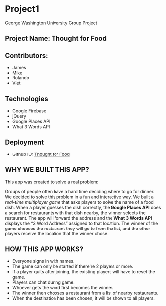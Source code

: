 # Project1
George Washington University Group Project

## Project Name: Thought for Food

## Contributors: 
* James
* Mike
* Rolando
* Viet

## Technologies
* Google Firebase
* jQuery
* Google Places API
* What 3 Words API

## Deployment
* Github IO: [Thought for Food](https://nguyendviet.github.io/Project1/)

## WHY WE BUILT THIS APP?

This app was created to solve a real problem:

Groups of people often have a hard time deciding where to go for dinner. We decided to solve this problem in a fun and interactive way. We built a *real-time multiplayer game* that asks players to solve the name of a food dish. When a player guesses the dish correctly, the **Google Places API** does a search for restaurants with that dish nearby, the winner selects the restaurant. The app will forward the address and the **What 3 Words API** displays the “3 Word Address” assigned to that location. The winner of the game chooses the restaurant they will go to from the list, and the other players receive the location that the winner chose.

## HOW THIS APP WORKS?

* Everyone signs in with names.
* The game can only be started if there're 2 players or more.
* If a player quits after joining, the existing players will have to reset the game.
* Players can chat during game.
* Whoever gets the word first becomes the winner.
* The winner then chooses a restaurant from a list of nearby restaurants.
* When the destination has been chosen, it will be shown to all players.
